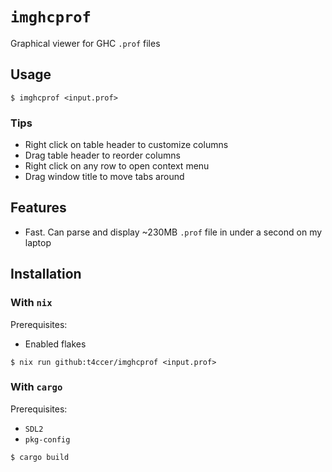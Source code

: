 # `imghcprof`

Graphical viewer for GHC `.prof` files

## Usage

```
$ imghcprof <input.prof>
```

### Tips

- Right click on table header to customize columns
- Drag table header to reorder columns
- Right click on any row to open context menu
- Drag window title to move tabs around

## Features

- Fast. Can parse and display ~230MB `.prof` file in under a second on my laptop

## Installation

### With `nix`

Prerequisites:
- Enabled flakes

```
$ nix run github:t4ccer/imghcprof <input.prof>
```

### With `cargo`

Prerequisites:
- `SDL2`
- `pkg-config`

```
$ cargo build
```
